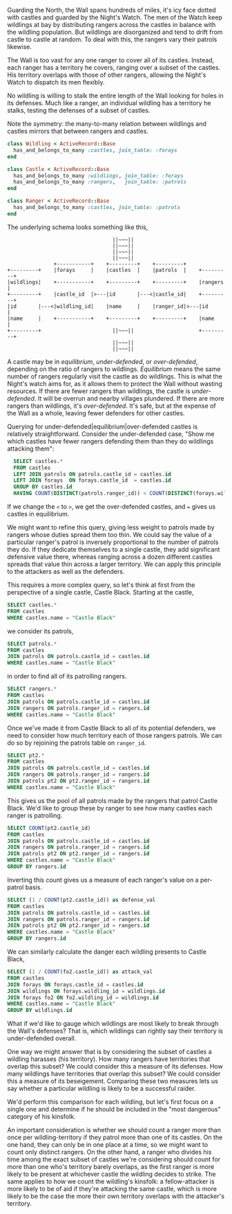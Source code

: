 Guarding the North, the Wall spans hundreds of miles, it's icy face
dotted with castles and guarded by the Night's Watch. The men of
the Watch keep wildlings at bay by distributing rangers across the
castles in balance with the wildling population. But wildlings are
disorganized and tend to drift from castle to castle at random. To deal
with this, the rangers vary their patrols likewise.

The Wall is too vast for any one ranger to cover all of its castles.
Instead, each ranger has a territory he covers, ranging over a subset
of the castles. His territory overlaps with those of other rangers,
allowing the Night's Watch to dispatch its men flexibly.

No wildling is willing to stalk the entire length of the Wall looking
for holes in its defenses. Much like a ranger, an individual wildling
has a territory he stalks, testing the defenses of a subset of castles.

Note the symmetry: the many-to-many relation between wildlings and
castles mirrors that between rangers and castles.

```ruby
class Wildling < ActiveRecord::Base
  has_and_belongs_to_many :castles, join_table: :forays
end

class Castle < ActiveRecord::Base
  has_and_belongs_to_many :wildlings, join_table: :forays
  has_and_belongs_to_many :rangers,   join_table: :patrols
end

class Ranger < ActiveRecord::Base
  has_and_belongs_to_many :castles, join_table: :patrols
end
```

The underlying schema looks something like this,

```
                                  ||~~~||
                                  ||~~~||
                                  ||~~~||
                                  ||~~~||
               +-----------+    +---------+    +---------+
+---------+    |forays     |    |castles  |    |patrols  |    +---------+
|wildlings|    +-----------+    +---------+    +---------+    |rangers  |
+---------+    |castle_id  |>---|id       |---<|castle_id|    +---------+
|id       |---<|wildling_id|    |name     |    |ranger_id|>---|id       |
|name     |    +-----------+    +---------+    +---------+    |name     |
+---------+                       ||~~~||                     +---------+
                                  ||~~~||
                                  ||~~~||
```

A castle may be in *equilibrium*, *under-defended*, or *over-defended*,
depending on the ratio of rangers to wildlings. *Equilibrium* means the
same number of rangers regularly visit the castle as do wildlings.
This is what the Night's watch aims for, as it allows them to protect
the Wall without wasting resources. If there are fewer rangers than
wildlings, the castle is *under-defended*. It will be overrun and nearby
villages plundered. If there are more rangers than wildlings, it's
*over-defended*. It's safe, but at the expense of the Wall as a whole,
leaving fewer defenders for other castles.

Querying for under-defended|equilibrium|over-defended castles is
relatively straightforward. Consider the under-defended case, "Show me
which castles have fewer rangers defending them than they do wildlings
attacking them":
```sql
  SELECT castles.*
  FROM castles
  LEFT JOIN patrols ON patrols.castle_id = castles.id
  LEFT JOIN forays  ON forays.castle_id  = castles.id
  GROUP BY castles.id
  HAVING COUNT(DISTINCT(patrols.ranger_id)) < COUNT(DISTINCT(forays.wildling_id));
```

If we change the `<` to `>`, we get the over-defended castles, and `=`
gives us castles in equilibrium.

We might want to refine this query, giving less weight to patrols made by
rangers whose duties spread them too thin. We could say the value of a
particular ranger's patrol is inversely proportional to the number of patrols
they do. If they dedicate themselves to a single castle, they add significant
defensive value there, whereas ranging across a dozen different castles spreads
that value thin across a larger territory. We can apply this principle to the
attackers as well as the defenders.

This requires a more complex query, so let's think at first from the
perspective of a single castle, Castle Black. Starting at the castle,
```sql
SELECT castles.*
FROM castles
WHERE castles.name = "Castle Black"
```
we consider its patrols,
```sql
SELECT patrols.*
FROM castles
JOIN patrols ON patrols.castle_id = castles.id
WHERE castles.name = "Castle Black"
```
in order to find all of its patrolling rangers.
```sql
SELECT rangers.*
FROM castles
JOIN patrols ON patrols.castle_id = castles.id
JOIN rangers ON patrols.ranger_id = rangers.id
WHERE castles.name = "Castle Black"
```
Once we've made it from Castle Black to all of its potential defenders, we need
to consider how much territory each of those rangers patrols. We can do so by
rejoining the patrols table on `ranger_id`.
```sql
SELECT pt2.*
FROM castles
JOIN patrols ON patrols.castle_id = castles.id
JOIN rangers ON patrols.ranger_id = rangers.id
JOIN patrols pt2 ON pt2.ranger_id = rangers.id
WHERE castles.name = "Castle Black"
```
This gives us the pool of all patrols made by the rangers that patrol Castle
Black. We'd like to group these by ranger to see how many castles each ranger is
patrolling.
```sql
SELECT COUNT(pt2.castle_id)
FROM castles
JOIN patrols ON patrols.castle_id = castles.id
JOIN rangers ON patrols.ranger_id = rangers.id
JOIN patrols pt2 ON pt2.ranger_id = rangers.id
WHERE castles.name = "Castle Black"
GROUP BY rangers.id
```
Inverting this count gives us a measure of each ranger's value on a per-patrol
basis.
```sql
SELECT (1 / COUNT(pt2.castle_id)) as defense_val
FROM castles
JOIN patrols ON patrols.castle_id = castles.id
JOIN rangers ON patrols.ranger_id = rangers.id
JOIN patrols pt2 ON pt2.ranger_id = rangers.id
WHERE castles.name = "Castle Black"
GROUP BY rangers.id
```
We can similarly calculate the danger each wildling presents to Castle Black,
```sql
SELECT (1 / COUNT(fo2.castle_id)) as attack_val
FROM castles
JOIN forays ON forays.castle_id = castles.id
JOIN wildlings ON forays.wildling_id = wildlings.id
JOIN forays fo2 ON fo2.wildling_id = wildlings.id
WHERE castles.name = "Castle Black"
GROUP BY wildlings.id
```

What if we'd like to gauge which wildlings are most likely to break
through the Wall's defenses? That is, which wildlings can rightly say
their territory is under-defended overall.

One way we might answer that is by considering the subset of castles a
wildling harasses (his territory). How many rangers have territories
that overlap this subset? We could consider this a measure of its
defenses. How many wildlings have territories that overlap this subset?
We could consider this a measure of its beseigement. Comparing these two
measures lets us say whether a particular wildling is likely to be a successful
raider.

We'd perform this comparison for each wildling, but let's first focus
on a single one and determine if he should be included in the "most
dangerous" category of his kinsfolk.

An important consideration is whether we should count a ranger more than
once per wildling-territory if they patrol more than one of its castles.
On the one hand, they can only be in one place at a time, so we might
want to count only distinct rangers. On the other hand, a ranger who
divides his time among the exact subset of castles we're considering
should count for more than one who's territory barely overlaps, as
the first ranger is more likely to be present at whichever castle the
wildling decides to strike. The same applies to how we count the wildling's
kinsfolk: a fellow-attacker is more likely to be of aid if they're attacking the
same castle, which is more likely to be the case the more their own territory
overlaps with the attacker's territory.
